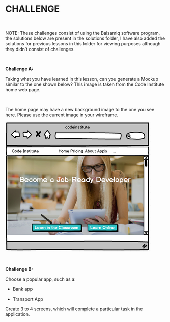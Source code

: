 CHALLENGE
=========

 

NOTE: These challenges consist of using the Balsamiq software program, the
solutions below are present in the solutions folder, I have also added the
solutions for previous lessons in this folder for viewing purposes although they
didn’t consist of challenges.

 

**Challenge A:**

Taking what you have learned in this lesson, can you generate a Mockup similar
to the one shown below? This image is taken from the Code Institute home web
page.

 

The home page may have a new background image to the one you see here. Please
use the current image in your wireframe.

![](img/img1.png)

 

**Challenge B:**

Choose a popular app, such as a:

-   Bank app

-   Transport App

Create 3 to 4 screens, which will complete a particular task in the application.
